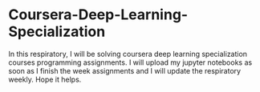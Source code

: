 # Coursera-Deep-Learning-Specialization
In this respiratory, I will be solving coursera deep learning specialization courses programming assignments.
I will upload my jupyter notebooks as soon as I finish the week assignments and I will update the respiratory weekly.
Hope it helps.
